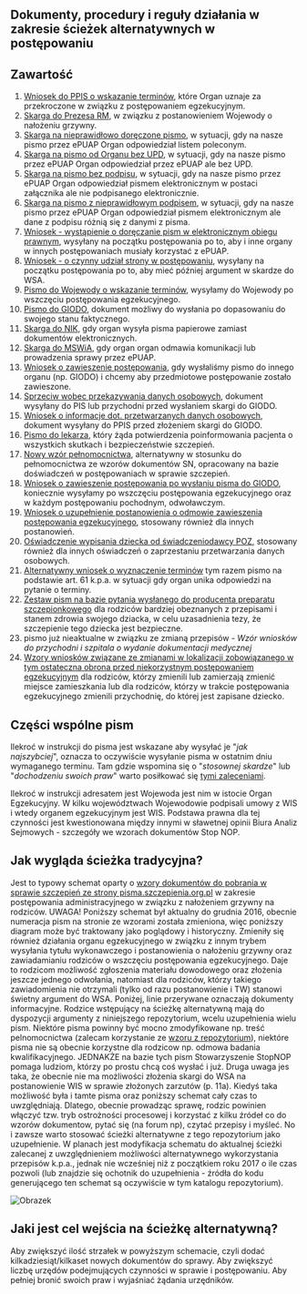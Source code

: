 ## Dokumenty, procedury i reguły działania w zakresie ścieżek alternatywnych w postępowaniu

## Zawartość

1. [Wniosek do PPIS o wskazanie terminów](https://github.com/szanitani/szczepienia/blob/master/Sciezki%20alternatywne/wniosek%20o%20podanie%20terminow.md), które Organ uznaje za przekroczone w związku z postępowaniem egzekucyjnym.
2. [Skarga do Prezesa RM](https://github.com/szanitani/szczepienia/blob/master/Sciezki%20alternatywne/skarga%20na%20wojewode.md), w związku z postanowieniem Wojewody o nałożeniu grzywny.
3. [Skarga na nieprawidłowo doręczone pismo](https://github.com/szanitani/szczepienia/blob/master/Sciezki%20alternatywne/skarga%20na%20nieprawidlowe%20doreczenie.md), w sytuacji, gdy na nasze pismo przez ePUAP Organ odpowiedział listem poleconym.
4. [Skarga na pismo od Organu bez UPD](https://github.com/szanitani/szczepienia/blob/master/Sciezki%20alternatywne/skarga%20na%20pismo%20bez%20upd.md), w sytuacji, gdy na nasze pismo przez ePUAP Organ odpowiedział przez ePUAP ale bez UPD.
5. [Skarga na pismo bez podpisu](https://github.com/szanitani/szczepienia/blob/master/Sciezki%20alternatywne/skarga%20na%20pismo%20bez%20podpisu.md), w sytuacji, gdy na nasze pismo przez ePUAP Organ odpowiedział pismem elektronicznym w postaci załącznika ale nie podpisanego elektronicznie.
6. [Skarga na pismo z nieprawidłowym podpisem](https://github.com/szanitani/szczepienia/blob/master/Sciezki%20alternatywne/skarga%20na%20pismo%20z%20nieprawidlowym%20podpisem.md), w sytuacji, gdy na nasze pismo przez ePUAP Organ odpowiedział pismem elektronicznym ale dane z podpisu różnią się z danymi z pisma.
7. [Wniosek - wystąpienie o doręczanie pism w elektronicznym obiegu prawnym](https://github.com/szanitani/szczepienia/blob/master/Sciezki%20alternatywne/wniosek%20wystapienie%20o%20doreczenie.md), wysyłany na początku postępowania po to, aby i inne organy w innych postępowaniach musiały korzystać z ePUAP.
8. [Wniosek - o czynny udział strony w postępowaniu](https://github.com/szanitani/szczepienia/blob/master/Sciezki%20alternatywne/wniosek%20o%20czynny%20udzial.md), wysyłany na początku postępowania po to, aby mieć później argument w skardze do WSA.
9. [Pismo do Wojewody o wskazanie terminów](https://github.com/szanitani/szczepienia/blob/master/Sciezki%20alternatywne/pismo%20do%20wojewody%20terminy.md), wysyłamy do Wojewody po wszczęciu postępowania egzekucyjnego.
10. [Pismo do GIODO](https://github.com/szanitani/szczepienia/blob/master/Sciezki%20alternatywne/pismo%20do%20giodo.md), dokument możliwy do wysłania po dopasowaniu do swojego stanu faktycznego.
11. [Skarga do NIK](https://github.com/szanitani/szczepienia/blob/master/Sciezki%20alternatywne/skarga%20do%20nik.md), gdy organ wysyła pisma papierowe zamiast dokumentów elektronicznych.
12. [Skarga do MSWiA](https://github.com/szanitani/szczepienia/blob/master/Sciezki%20alternatywne/skarga%20na%20odmowe%20ePUAP.md), gdy organ organ odmawia komunikacji lub prowadzenia sprawy przez ePUAP.
13. [Wniosek o zawieszenie postępowania](https://github.com/szanitani/szczepienia/blob/master/Sciezki%20alternatywne/wniosek%20o%20zawieszenie.md), gdy wysłaliśmy pismo do innego organu (np. GIODO) i chcemy aby przedmiotowe postępowanie zostało zawieszone.
14. [Sprzeciw wobec przekazywania danych osobowych](https://github.com/szanitani/szczepienia/blob/master/Sciezki%20alternatywne/sprzeciw%20dane%20osobowe.md), dokument wysyłany do PIS lub przychodni przed wysłaniem skargi do GIODO.
15. [Wniosek o informacje dot. przetwarzanych danych osobowych](https://github.com/szanitani/szczepienia/blob/master/Sciezki%20alternatywne/wniosek_dane_osobowe.md), dokument wysyłany do PPIS przed złożeniem skargi do GIODO. 
16. [Pismo do lekarza](https://github.com/szanitani/szczepienia/blob/master/Sciezki%20alternatywne/pismo_przychodnia_01.md),  który żąda potwierdzenia poinformowania pacjenta o wszystkich skutkach i bezpieczeństwie szczepień. 
17. [Nowy wzór pełnomocnictwa](https://github.com/szanitani/szczepienia/blob/master/Sciezki%20alternatywne/pelnomocnictwo.md),  alternatywny w stosunku do pełnomocnictwa ze wzorów dokumentów SN, opracowany na bazie doświadczeń w postępowaniach w sprawie szczepień. 
18. [Wniosek o zawieszenie postępowania po wysłaniu pisma do GIODO](https://github.com/szanitani/szczepienia/blob/master/Sciezki%20alternatywne/wniosek_zawieszenie.md),  koniecznie wysyłamy po wszczęciu postępowania egzekucyjnego oraz w każdym postępowaniu pochodnym, odwoławczym.
19. [Wniosek o uzupełnienie postanowienia o odmowie zawieszenia postępowania egzekucyjnego](https://github.com/szanitani/szczepienia/blob/master/Sciezki%20alternatywne/wniosek_uzupelnienie.md), stosowany również dla innych postanowień.
20. [Oświadczenie wypisania dziecka od świadczeniodawcy POZ](https://github.com/szanitani/szczepienia/blob/master/Sciezki%20alternatywne/pismo_oswiadczenie_poz.md), stosowany również dla innych oświadczeń o zaprzestaniu przetwarzania danych osobowych.
21. [Alternatywny wniosek o wyznaczenie terminów](https://github.com/szanitani/szczepienia/blob/master/Sciezki%20alternatywne/wniosek%20o%20wyznaczenie%20terminow.md) tym razem pismo na podstawie art. 61 k.p.a. w sytuacji gdy organ unika odpowiedzi na pytanie o terminy.
22. [Zestaw pism na bazie pytania wysłanego do producenta preparatu szczepionkowego](https://github.com/szanitani/szczepienia/blob/master/Sciezki%20alternatywne/pisma_producent.md) dla rodziców bardziej obeznanych z przepisami i stanem zdrowia swojego dziacka, w celu uzasadnienia tezy, że szczepienie tego dziecka jest bezpieczne.
22. pismo już nieaktualne w związku ze zmianą przepisów - *Wzór wniosków do przychodni i szpitala o wydanie dokumentacji medycznej*
23. [Wzory wniosków związane ze zmianami w lokalizacji zobowiązanego w tym ostateczna obrona przed niekorzystnym postępowaniem egzekucyjnym](https://github.com/szanitani/szczepienia/blob/master/Sciezki%20alternatywne/wniosek_lokalizacje.md) dla rodziców, którzy zmienili lub zamierzają zmienić miejsce zamieszkania lub dla rodziców, którzy w trakcie postępowania egzekucyjnego zmienili przychodnię, do której jest zapisane dziecko.

## Części wspólne pism
Ilekroć w instrukcji do pisma jest wskazane aby wysyłać je "*jak najszybciej*", oznacza to oczywiście wysyłanie pisma w ostatnim dniu wymaganego terminu. Tam gdzie wspomina się o "*stosownej skardze*" lub "*dochodzeniu swoich praw*" warto posiłkować się [tymi zaleceniami](http://forumprawne.org/prawo-administracyjne/301849-jak-pisac-skuteczne-pisma-do-urzedu-poradnik.html).

Ilekroć w instrukcji adresatem jest Wojewoda jest nim w istocie Organ Egzekucyjny. W kilku województwach Wojewodowie podpisali umowy z WIS i wtedy organem egzekucyjnym jest WIS. Podstawa prawna dla tej czynności jest kwestionowana między innymi w sławetnej opinii Biura Analiz Sejmowych - szczegóły we wzorach dokumentów Stop NOP.

## Jak wygląda ścieżka tradycyjna?
Jest to typowy schemat oparty o [wzory dokumentów do pobrania w sprawie szczepień ze strony pisma.szczepienia.org.pl](http://www.pisma.szczepienia.org.pl/wzory-pism.html) w zakresie postępowania administracyjnego w związku z nałożeniem grzywny na rodziców. UWAGA! Poniższy schemat był aktualny do grudnia 2016, obecnie numeracja pism na stronie ze wzorami została zmieniona, więc poniższy diagram może być traktowany jako poglądowy i historyczny. Zmieniły się również działania organu egzekucyjnego w związku z innym trybem wysyłania tytułu wykonawczego i postanowienia o nałożeniu grzywny oraz zawiadamianiu rodziców o wszczęciu postępowania egzekucyjnego. Daje to rodzicom możliwość zgłoszenia materiału dowodowego oraz złożenia jeszcze jednego odwołania, natomiast dla rodziców, którzy takiego zawiadomienia nie otrzymali (tylko od razu postanowienie i TW) stanowi świetny argument do WSA. Poniżej, linie przerywane oznaczają dokumenty informacyjne. Rodzice wstępujący na ścieżkę alternatywną mają do dyspozycji argumenty z niniejszego repozytorium, wcelu uzupełnienia wielu pism. Niektóre pisma powinny być mocno zmodyfikowane np. treść pelnomocnictwa (zalecam korzystanie ze [wzoru z repozytorium](https://github.com/szanitani/szczepienia/blob/master/Sciezki%20alternatywne/pelnomocnictwo.md)), niektóre pisma nie są obecnie korzystne dla rodzicow np. odmowa badania kwalifikacyjnego. JEDNAKŻE na bazie tych pism Stowarzyszenie StopNOP pomaga ludziom, którzy po prostu chcą coś wysłać i już. Druga uwaga jes taka, że obecnie nie ma możliwości złożenia skargi do WSA na postanowienie WIS w sprawie złożonych zarzutów (p. 11a). Kiedyś taka możliwość była i tamte pisma oraz poniższy schemat cały czas to uwzględniają. Dlatego, obecnie prowadząc sprawę, rodzic powinien włączyć tzw. tryb ostrożności procesowej i korzystać z kilku źródeł co do wzorów dokumentow, pytać się (na forum np), czytać przepisy i myśleć. No i zawsze warto stosować ścieżki alternatywne z tego repozytorium jako uzupełnienie. W planach jest modyfikacja schematu do aktualnej ścieżki zalecanej z uwzględnieniem możliwości alternatywnego wykorzystania przepisów k.p.a., jednak nie wcześniej niż z początkiem roku 2017 o ile czas pozwoli (lub znajdzie się ochotnik do uzupełnienia - źródła do kodu generującego ten schemat są oczywiście w tym katalogu repozytorium).

![Obrazek](https://github.com/szanitani/szczepienia/raw/master/Sciezki%20alternatywne/sciezka_wg_wzorow.png)

## Jaki jest cel wejścia na ścieżkę alternatywną?
Aby zwiększyć ilość strzałek w powyższym schemacie, czyli dodać kilkadziesiąt/kilkaset nowych dokumentów do sprawy. Aby zwiększyć liczbę urzędów podejmujących czynności w sprawie i postępowaniu. Aby pełniej bronić swoich praw i wyjaśniać żądania urzędników.
